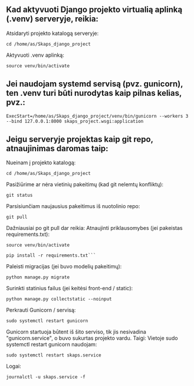 ## Kad aktyvuoti Django projekto virtualią aplinką (.venv) serveryje, reikia:

Atsidaryti projekto katalogą serveryje:
```
cd /home/as/Skaps_django_project
```
Aktyvuoti .venv aplinką:
```
source venv/bin/activate
```
## Jei naudojam systemd servisą (pvz. gunicorn), ten .venv turi būti nurodytas kaip pilnas kelias, pvz.:
```
ExecStart=/home/as/Skaps_django_project/venv/bin/gunicorn --workers 3 --bind 127.0.0.1:8000 skaps_project.wsgi:application
```
## Jeigu serveryje projektas kaip git repo, atnaujinimas daromas taip:
Nueinam į projekto katalogą:
```
cd /home/as/Skaps_django_project
```
Pasižiūrime ar nėra vietinių pakeitimų (kad git nelemtų konfliktų):
```
git status
```
Parsisiunčiam naujausius pakeitimus iš nuotolinio repo:
```
git pull
```
Dažniausiai po git pull dar reikia:
Atnaujinti priklausomybes (jei pakeistas requirements.txt):
```
source venv/bin/activate
```
```
pip install -r requirements.txt```
```
Paleisti migracijas (jei buvo modelių pakeitimų):
```
python manage.py migrate
```
Surinkti statinius failus (jei keitėsi front-end / static):
```
python manage.py collectstatic --noinput
```
Perkrauti Gunicorn / servisą:
```
sudo systemctl restart gunicorn
```
Gunicorn startuoja būtent iš šito serviso, tik jis nesivadina "gunicorn.service", o buvo sukurtas projekto vardu.
Taigi:
Vietoje sudo systemctl restart gunicorn naudojam:
```
sudo systemctl restart skaps.service
```
Logai:
```
journalctl -u skaps.service -f
```
